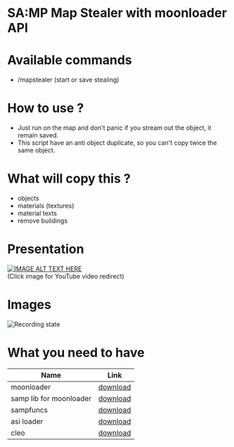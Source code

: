 # SA:MP Map Stealer with moonloader API

# Available commands
- /mapstealer (start or save stealing)

# How to use ?
- Just run on the map and don't panic if you stream out the object, it remain saved.
- This script have an anti object duplicate, so you can't copy twice the same object.

# What will copy this ?
- objects
- materials (textures)
- material texts
- remove buildings

# Presentation
[![IMAGE ALT TEXT HERE](https://img.youtube.com/vi/tlBYpQZKuqQ/0.jpg)](https://www.youtube.com/watch?v=tlBYpQZKuqQ)<br>(Click image for YouTube video redirect)

# Images
![Recording state](https://i.imgur.com/1ohtRal.png)

# What you need to have

| Name | Link |
| --- | --- |
| moonloader  | [download](https://www.blast.hk/threads/13305/)  |
| samp lib for moonloader  | [download](https://github.com/THE-FYP/SAMP.Lua)  |
| sampfuncs | [download](https://libertycity.net/files/gta-san-andreas/151974-sampfuncs-v.-5.4.1.-final.html) |
| asi loader | [download](https://www.gtagarage.com/mods/show.php?id=21709) |
| cleo | [download](https://cleo.li/) |
